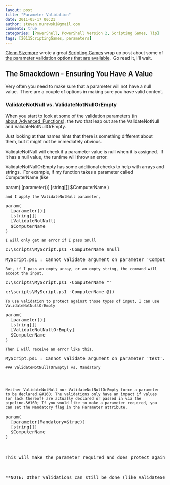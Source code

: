 ```yaml
---
layout: post
title: "Parameter Validation"
date: 2011-05-17 00:21
author: steven.murawski@gmail.com
comments: true
categories: [PowerShell, PowerShell Version 2, Scripting Games, Tip]
tags: [2011ScriptingGames, parameters]
---
```



<a href="http://get-admin.com/blog/" target="_blank">Glenn Sizemore</a> wrote a great <a href="http://bit.ly/2011sgall" target="_blank">Scripting Games</a> wrap up post about some of <a href="http://blogs.technet.com/b/heyscriptingguy/archive/2011/05/15/simplify-your-powershell-script-with-parameter-validation.aspx" target="_blank">the parameter validation options that are available</a>.&#160; Go read it, I'll wait.



## The Smackdown - Ensuring You Have A Value




Very often you need to make sure that a parameter will not have a null value.&#160; There are a couple of options in making sure you have valid content.



### ValidateNotNull vs. ValidateNotNullOrEmpty




When you start to look at some of the validation parameters (in <a href="http://technet.microsoft.com/en-us/library/dd347600.aspx" target="_blank">about_Advanced_Functions</a>), the two that leap out are the ValidateNotNull and ValidateNotNullOrEmpty.&#160; 



Just looking at that names hints that there is something different about them, but it might not be immediately obvious.



ValidateNotNull will check if a parameter value is null when it is assigned.&#160; If it has a null value, the runtime will throw an error.



ValidateNotNullOrEmpty has some additional checks to help with arrays and strings.&#160; For example, if my function takes a parameter called ComputerName (like 



param(  [parameter()]
  [string[]]
  $ComputerName
)</pre>

    
    and I apply the ValidateNotNull parameter, 
    
<pre language="powershell">param(
  [parameter()]
  [string[]]
  [ValidateNotNull]
  $ComputerName
)</pre>

    
    I will only get an error if I pass $null
    
<pre language="powershell">c:\scripts\MyScript.ps1 -ComputerName $null

MyScript.ps1 : Cannot validate argument on parameter 'ComputerName'. The argument is null. Supply a non-null argument and try the command again.</pre>

    
    But, if I pass an empty array, or an empty string, the command will accept the input.
    
<pre language="powershell">c:\scripts\MyScript.ps1 -ComputerName &quot;&quot;</pre>
<pre language="powershell">c:\scripts\MyScript.ps1 -ComputerName @()</pre>

    
    To use validation to protect against those types of input, I can use ValidateNotNullOrEmpty
    
<pre language="powershell">param(
  [parameter()]
  [string[]]
  [ValidateNotNullOrEmpty]
  $ComputerName
)</pre>

    
    Then I will receive an error like this. 
    
<pre language="powershell">MyScript.ps1 : Cannot validate argument on parameter 'test'. The argument is null, empty, or an element of the argument collection contains a null value. Supply a collection that does not contain any null values and then try the command again.</pre>

    
    ### ValidateNotNull(OrEmpty) vs. Mandatory
    
    

    
    Neither ValidateNotNull nor ValidateNotNullOrEmpty force a parameter to be declared.&#160; The validations only have an impact if values (or lack thereof) are actually declared or passed in via the pipeline.&#160; If you would like to make a parameter required, you can set the Mandatory flag in the Parameter attribute.
    
<pre language="powershell">param(
  [parameter(Mandatory=$true)]
  [string[]]
  $ComputerName
)



This will make the parameter required and does protect against both empty strings and empty arrays, so you will not need to use either of those validation attributes.&#160; 



**NOTE: Other validations can still be done (like ValidateSet, ValidateRange, and ValidateScript).**

